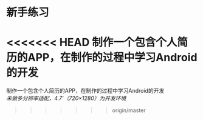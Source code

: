 # 新手练习
<<<<<<< HEAD
制作一个包含个人简历的APP，在制作的过程中学习Android的开发
=======
制作一个包含个人简历的APP，在制作的过程中学习Android的开发  
*未做多分辨率适配，4.7’（720×1280）为开发环境*
>>>>>>> origin/master
